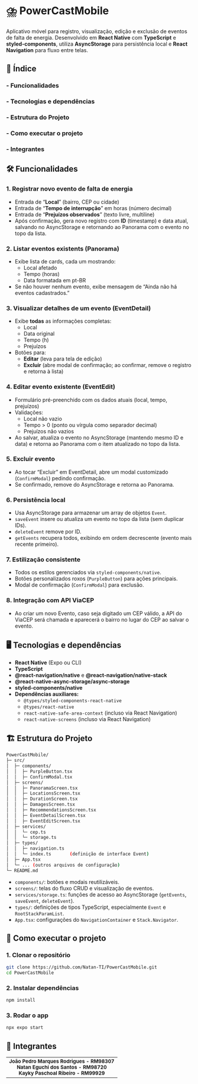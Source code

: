 # ⛈️ PowerCastMobile 

Aplicativo móvel para registro, visualização, edição e exclusão de eventos de falta de energia. Desenvolvido em **React Native** com **TypeScript** e **styled-components**, utiliza **AsyncStorage** para persistência local e **React Navigation** para fluxo entre telas.

## 📌 Índice

### - Funcionalidades
### - Tecnologias e dependências
### - Estrutura do Projeto
### - Como executar o projeto
### - Integrantes


## 🛠️ Funcionalidades

### 1. Registrar novo evento de falta de energia
- Entrada de “**Local**” (bairro, CEP ou cidade)
- Entrada de “**Tempo de interrupção**” em horas (número decimal)
- Entrada de “**Prejuízos observados**” (texto livre, multiline)
- Após confirmação, gera novo registro com **ID** (timestamp) e data atual, salvando no AsyncStorage e retornando ao Panorama com o evento no topo da lista.

### 2. Listar eventos existents (Panorama)
- Exibe lista de cards, cada um mostrando:
    - Local afetado
    - Tempo (horas)
    - Data formatada em pt-BR
- Se não houver nenhum evento, exibe mensagem de “Ainda não há eventos cadastrados.”

### 3. Visualizar detalhes de um evento (EventDetail)
- Exibe **todas** as informações completas:
    - Local
    - Data original
    - Tempo (h)
    - Prejuízos
- Botões para:
    - **Editar** (leva para tela de edição)
    - **Excluir** (abre modal de confirmação; ao confirmar, remove o registro e retorna à lista)

### 4. Editar evento existente (EventEdit)
- Formulário pré-preenchido com os dados atuais (local, tempo, prejuízos)
- Validações:
    - Local não vazio
    - Tempo > 0 (ponto ou vírgula como separador decimal)
    - Prejuízos não vazios
- Ao salvar, atualiza o evento no AsyncStorage (mantendo mesmo ID e data) e retorna ao Panorama com o item atualizado no topo da lista.

### 5. Excluir evento
- Ao tocar “Excluir” em EventDetail, abre um modal customizado (`ConfirmModal`) pedindo confirmação.
- Se confirmado, remove do AsyncStorage e retorna ao Panorama.

### 6. Persistência local
- Usa AsyncStorage para armazenar um array de objetos `Event`.
- `saveEvent` insere ou atualiza um evento no topo da lista (sem duplicar IDs).
- `deleteEvent` remove por ID.
- `getEvents` recupera todos, exibindo em ordem decrescente (evento mais recente primeiro).

### 7. Estilização consistente
- Todos os estilos gerenciados via `styled-components/native`.
- Botões personalizados roxos (`PurpleButton`) para ações principais.
- Modal de confirmação (`ConfirmModal`) para exclusão.

### 8. Integração com API ViaCEP
- Ao criar um novo Evento, caso seja digitado um CEP válido, a API do ViaCEP será chamada e aparecerá o bairro no lugar do CEP ao salvar o evento.

## 🖥️ Tecnologias e dependências

- **React Native** (Expo ou CLI)
- **TypeScript**
- **@react-navigation/native** e **@react-navigation/native-stack**
- **@react-native-async-storage/async-storage**
- **styled-components/native**
- **Dependências auxiliares:**
    - `@types/styled-components-react-native`
    - `@types/react-native`
    - `react-native-safe-area-context` (incluso via React Navigation)
    - `react-native-screens` (incluso via React Navigation)

## 🏗️ Estrutura do Projeto

```sh
PowerCastMobile/
├─ src/
│  ├─ components/
│  │  ├─ PurpleButton.tsx
│  │  ├─ ConfirmModal.tsx
│  ├─ screens/
│  │  ├─ PanoramaScreen.tsx
│  │  ├─ LocationsScreen.tsx
│  │  ├─ DurationScreen.tsx
│  │  ├─ DamagesScreen.tsx
│  │  ├─ RecommendationsScreen.tsx
│  │  ├─ EventDetailScreen.tsx
│  │  ├─ EventEditScreen.tsx
│  ├─ services/
│  │  └─ cep.ts
│  │  └─ storage.ts
│  ├─ types/
│  │  ├─ navigation.ts
│  │  └─ index.ts       (definição de interface Event)
│  ├─ App.tsx
│  └─ ... (outros arquivos de configuração)
└─ README.md
```

- `components/`: botões e modais reutilizáveis.
- `screens/`: telas do fluxo CRUD e visualização de eventos.
- `services/storage.ts`: funções de acesso ao AsyncStorage (`getEvents`, `saveEvent`, `deleteEvent`).
- `types/`: definições de tipos TypeScript, especialmente `Event` e `RootStackParamList`.
- `App.tsx`: configurações do `NavigationContainer` e `Stack.Navigator`.


## 🚀 Como executar o projeto

### 1. Clonar o repositório
```sh
git clone https://github.com/Natan-TI/PowerCastMobile.git
cd PowerCastMobile
```
### 2. Instalar dependências
```sh
npm install
```

### 3. Rodar o app
```sh
npx expo start
```

## 🤝 Integrantes
<table>
  <tr>
    <td align="center">
        <sub>
          <b>João Pedro Marques Rodrigues - RM98307</b>
          <br>
        </sub>
        <sub>
          <b>Natan Eguchi dos Santos - RM98720</b>
          <br>
        </sub>
        <sub>
          <b>Kayky Paschoal Ribeiro - RM99929</b>
          <br>
        </sub>
    </td>
  </tr>
</table>
